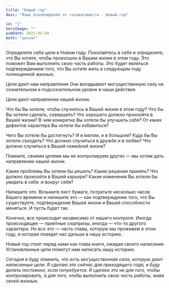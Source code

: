 ```yaml
---
title: "Новый год"
desc: "Язык освобождения от созависимости - Новый год"

id: "1"
heroImage: ""
pubDate: 2023-05-04
moth: "yanvar"
---
```


Определите себе цели в Новом году. Покопайтесь в себе и определите, что Вы
хотите, чтобы произошло в Вашем жизни в этом году. Это поможет Вам выполнить
свою часть работы. Это будет являться подтверждением того, что Вы хотите жить
в следующем году полноценной жизнью.

Цели дают нам направление Они вкладывают могущественную силу на сознательном и
подсознательном уровне в наши действия.

Цели дают направление нашей жизни.

Что бы Вы хотели, чтобы случилось в Вашей жизни в этом году? Что бы Вы хотели
сделать, совершить? Что хорошего должно произойти в Вашей жизни? В чем
конкретно Вы хотели бы улучшить себя? От каких дефектов характера Вы хотели бы
избавиться?

Чего Вы хотели бы достигнуть? И в малом, и в большом? Куда бы Вы хотели
съездить? Что должно случиться в дружбе и в любви? Что должно случиться в
Вашей семейной жизни?

Помните, своими целями мы не контролируем других — мы хотим дать направление
нашей жизни.

Какие проблемы Вы хотели бы решить? Какие решения принять? Что должно
произойти в Вашей карьере? Какие изменения Вы хотели бы увидеть в себе _:я_
вокруг себя?

Напишите это. Возьмите лист бумаги, потратьте несколько часов Вашего времени и
напишите это — как подтверждение того, что Вы существуете, подтверждение Вашей
жизни и Вашей способности меняться. И пусть будет так.

Конечно, все происходит независимо от нашего контроля. Иногда происходящее —
приятные сюрпризы, иногда — что-то другого характера. Но все это — часть
главы, которую мы проживем в этом году, и которая поведет нас дальше в нашу
историю.

Новый год стоит перед нами как глава книги, ожидая своего написания.
Установленные цели помогут нам написать нашу историю.

_Сегодня_ _я_ _буду_ _помнить,_ _что_ _есть_ _могущественная_ _сила,_
_которую_ _дают_ _написанные_ _цели._ _Я_ _сделаю_ _это_ _сейчас_ _для_
_приходящего_ _года,_ _и_ _буду_ _делать_ _постоянно,_ _если_ _потребуется._
_Я_ _сделаю_ _это_ _не_ _для_ _того,_ _чтобы_ _контролировать,_ _а_ _для_
_того,_ _чтобы_ _выполнить_ _свою_ _часть_ _работы,_ _живя_ _своей_ _жизнью._
